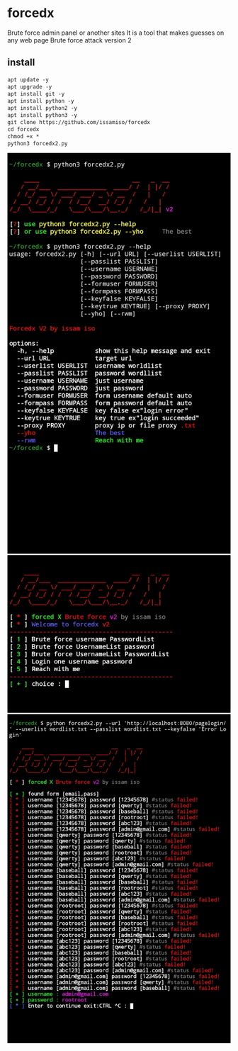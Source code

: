 # forcedx
Brute force  admin panel  or another sites
It is a tool that makes guesses on any web page Brute force attack version 2
## install 
```
apt update -y 
apt upgrade -y
apt install git -y 
apt install python -y
apt install python2 -y
apt install python3 -y
git clone https://github.com/issamiso/forcedx
cd forcedx 
chmod +x *
python3 forcedx2.py 
```
<img src="https://github.com/issamiso/forcedx/raw/main/source/image/img.png" alt="image!"><br>
<img src="https://github.com/issamiso/forcedx/raw/main/source/image/img1.png" alt="image!"><br>
<img src="https://github.com/issamiso/forcedx/raw/main/source/image/img3.png" alt="image!">
